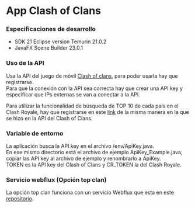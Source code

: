 # App Clash of Clans  
  
### Especificaciones de desarrollo
  
- SDK 21 Eclipse version Temurin 21.0.2  
- JavaFX Scene Builder 23.0.1

### Uso de la API  
  
Usa la API del juego de móvil [Clash of clans](https://developer.clashofclans.com/#/), para poder usarla hay que registrarse.  
Para que la conexión con la API sea correcta hay que crear una API key y especificar que IPs externas se van a conectar a la API.  

Para utilizar la funcionalidad de búsqueda de TOP 10 de cada país en el Clash Royale, hay que registrarse en este [link](https://developer.clashroyale.com/#/) de la misma manera en la que se hizo en la API del Clash of Clans.  

  
### Variable de entorno  
  
La aplicación busca la API key en el archivo /env/ApiKey.java.  
En ese mismo directorio está el archivo de ejemplo ApiKey_Example.java, copiar las API key al archivo de ejemplo y renombrarlo a ApiKey.   
TOKEN es la API key del Clash of Clans y CR_TOKEN la del Clash Royale.  
  
### Servicio webflux (Opción top clan) 
  
La opción top clan funciona con un servicio Webflux que esta en este [repositorio](https://github.com/MMAndresC/PS-AA2-webflux).

